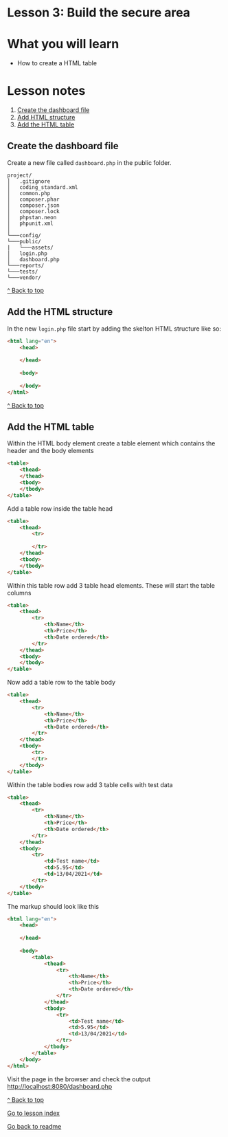 # Lesson 3: Build the secure area

# What you will learn
- How to create a HTML table

# Lesson notes

1. [Create the dashboard file](lesson_3.md#create-the-dashboard-file)
2. [Add HTML structure](lesson_3.md#add-the-html-structure)
3. [Add the HTML table](lesson_3.md#add-the-html-table)

## Create the dashboard file

Create a new file called `dashboard.php` in the public folder.
```
project/
│   .gitignore
│   coding_standard.xml
│   common.php
│   composer.phar
│   composer.json
│   composer.lock
│   phpstan.neon
│   phpunit.xml
│
└───config/
└───public/
|   └───assets/
│   login.php
│   dashboard.php
└───reports/
└───tests/
└───vendor/
```
[^ Back to top](lesson_3.md#what-you-will-learn)

## Add the HTML structure

In the new `login.php` file start by adding the skelton HTML structure like so:

```html
<html lang="en">
    <head>
        
    </head>
    
    <body>
    
    </body>
</html>
```
[^ Back to top](lesson_3.md#what-you-will-learn)

## Add the HTML table
Within the HTML body element create a table element which contains the header and the body elements
```html
<table>
    <thead>
    </thead>
    <tbody>
    </tbody>
</table>
```
Add a table row inside the table head
```html
<table>
    <thead>
        <tr>
            
        </tr>
    </thead>
    <tbody>
    </tbody>
</table>
```
Within this table row add 3 table head elements.  These will start the table columns

```html
<table>
    <thead>
        <tr>
            <th>Name</th>
            <th>Price</th>
            <th>Date ordered</th>
        </tr>
    </thead>
    <tbody>
    </tbody>
</table>
```
Now add a table row to the table body
```html
<table>
    <thead>
        <tr>
            <th>Name</th>
            <th>Price</th>
            <th>Date ordered</th>
        </tr>
    </thead>
    <tbody>
        <tr>
        </tr>
    </tbody>
</table>
```
Within the table bodies row add 3 table cells with test data
```html
<table>
    <thead>
        <tr>
            <th>Name</th>
            <th>Price</th>
            <th>Date ordered</th>
        </tr>
    </thead>
    <tbody>
        <tr>
            <td>Test name</td>
            <td>5.95</td>
            <td>13/04/2021</td>
        </tr>
    </tbody>
</table>
```
The markup should look like this
```html
<html lang="en">
    <head>
        
    </head>
    
    <body>
        <table>
            <thead>
                <tr>
                    <th>Name</th>
                    <th>Price</th>
                    <th>Date ordered</th>
                </tr>
            </thead>
            <tbody>
                <tr>
                    <td>Test name</td>
                    <td>5.95</td>
                    <td>13/04/2021</td>
                </tr>
            </tbody>
        </table>
    </body>
</html>
```

Visit the page in the browser and check the output
[http://localhost:8080/dashboard.php](http://localhost:8080/dashboard.php)

[^ Back to top](lesson_3.md#what-you-will-learn)

[Go to lesson index](index.md)

[Go back to readme](../../README.md)